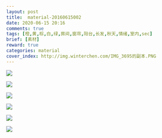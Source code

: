 ```yaml
---
layout: post
title:  material-20160615002
date: 2020-06-15 20:16
comments: true
tags: [橙,黄,棕,白,绿,房间,窗帘,阳台,长发,秋天,情绪,室内,sec]
brief: [素材]
reward: true
categories: material
cover_index: http://img.winterchen.com/IMG_3695的副本.PNG
---
```


![](http://img.winterchen.com/IMG_3695.PNG)


![](http://img.winterchen.com/IMG_3697.PNG)


![](http://img.winterchen.com/IMG_3698.PNG)


![](http://img.winterchen.com/IMG_3699.PNG)


![](http://img.winterchen.com/IMG_3707.PNG)


![](http://img.winterchen.com/IMG_3708.PNG)




